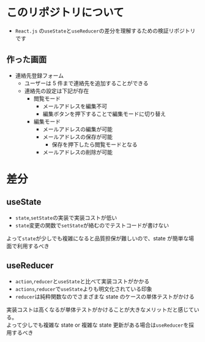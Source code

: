 # このリポジトリについて

- `React.js` の`useState`と`useReducer`の差分を理解するための検証リポジトリです

## 作った画面

- 連絡先登録フォーム
  - ユーザーは 5 件まで連絡先を追加することができる
  - 連絡先の設定は下記が存在
    - 閲覧モード
      - メールアドレスを編集不可
      - 編集ボタンを押下することで編集モードに切り替え
    - 編集モード
      - メールアドレスの編集が可能
      - メールアドレスの保存が可能
        - 保存を押下したら閲覧モードとなる
      - メールアドレスの削除が可能

# 差分

## useState

- `state`,`setState`の実装で実装コストが低い
- `state`変更の関数で`setState`が絡むのでテストコードが書けない

よって`state`が少しでも複雑になると品質担保が難しいので、state が簡単な場面で利用するべき

## useReducer

- `action`,`reducer`と`useState`と比べて実装コストがかかる
- `actions`,`reducer`で`useState`よりも明文化されている印象
- `reducer`は純粋関数なのでさまざまな state のケースの単体テストがかける

実装コストは高くなるが単体テストがかけることが大きなメリットだと感じている。  
よって少しでも複雑な state or 複雑な state 更新がある場合は`useReducer`を採用するべき
